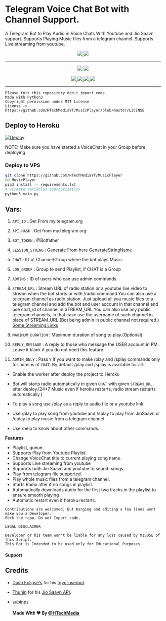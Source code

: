 # Telegram Voice Chat Bot with Channel Support.

A Telegram Bot to Play Audio in Voice Chats With Youtube and Jio Saavn support.
Supports Playing Music files from a telegram channel.
Supports Live streaming from youtube.

  </a>
</p>
<p align="center">
  <a href="https://github.com/HTechMediaYT/MusicPlayer/stars">
    <img src="https://img.shields.io/github/stars/HTechMediaYT/MusicPlayer?label=Star&style=social"
  </a>
  
  <a href="https://github.com/HTechMediaYT/MusicPlayer/fork">
    <img src="https://img.shields.io/github/forks/HTechMediaYT/MusicPlayer?label=Fork&style=social">
  </a>  

---
    
<p align="center">
  <a href="https://www.youtube.com/channel/UCrAM4Fg0zn7uLgAAfII-SWQ">
    <img src="https://img.shields.io/badge/youtube-grey?style=for-the-badge&logo=youtube"/>
  </a>
  <a href="https://github.com/HTechMediaYT">
    <img src="https://img.shields.io/github/followers/HTechMediaYT?label=GitHub&logo=github&style=for-the-badge&color=blue"/>
  </a>  
</p>  
<p align="center">  
  <a href="https://instagram.com/h_tech_media">
    <img src="https://img.shields.io/badge/Instagram-grey?style=for-the-badge&logo=instagram"/>
  </a>
  <a href="https://www.facebook.com/HTechMediaYT">
    <img src="https://img.shields.io/badge/facebook-grey?style=for-the-badge&logo=facebook"/>
  </a> 
  <a href="https://telegram.me/HTechMedia">
    <img src="https://img.shields.io/badge/Telegram-grey?style=for-the-badge&logo=telegram"/>
  </a>
  <a href="https://telegram.me/HTechMediaSupport">
    <img src="https://img.shields.io/badge/Support-grey?style=for-the-badge&logo=telegram"/>
  </a>  
</p>

---


```
Please fork this repository don't import code
Made with Python3
Copyright permission under MIT License
License -> https://github.com/HTechMediaYT/MusicPlayer/blob/master/LICENSE

```

## Deploy to Heroku

[![Deploy](https://www.herokucdn.com/deploy/button.svg)](https://heroku.com/deploy?template=https://github.com/HTechMediaYT/MusicPlayer)

NOTE: Make sure you have started a VoiceChat in your Group before deploying.
### Deploy to VPS

```sh
git clone https://github.com/HTechMediaYT/MusicPlayer
cd MusicPlayer
pip3 install -r requirements.txt
# <Create Variables appropriately>
python3 main.py
```

## Vars:

1. `API_ID` : Get From my.telegram.org

2. `API_HASH` : Get from my.telegram.org

3. `BOT_TOKEN` : @Botfather

4. `SESSION_STRING` : Generate From here [GenerateStringName](https://repl.it/@subinps/getStringName)

5. `CHAT` : ID of Channel/Group where the bot plays Music.

6. `LOG_GROUP` : Group to send Playlist, if CHAT is a Group

7. `ADMINS` : ID of users who can use admin commands.

8. `STREAM_URL` : Stream URL of radio station or a youtube live video to stream when the bot starts or with /radio command.You can also use a telegram channel as radio station. Just upload all you music files to a telegram channel and add the bot and user account in that channel and use chat_id of channel in STREAM_URL.You can also use any public telegram channels, in that case use the username of such channel in place of STREAM_URL (Bot being admin in public channel not required.)  [Some Streaming Links](https://gist.github.com/HTechMediaYT/40f65a421ee558db2e243a425f20eea4)

9. `MAXIMUM_DURATION` : Maximum duration of song to play.(Optional)

10. `REPLY_MESSAGE` : A reply to those who message the USER account in PM. Leave it blank if you do not need this feature. 

11. `ADMIN_ONLY` : Pass `Y` If you want to make /play and /splay commands only for admins of `CHAT`. By default /play and /splay is available for all.


- Enable the worker after deploy the project to Heroku

- Bot will starts radio automatically in given `CHAT` with given `STREAM_URL` after deploy.(24*7 Music even if heroku restarts, radio stream restarts automatically.)  

- To play a song use /play as a reply to audio file or a youtube link.

- Use /play <song name> to play song from youtube and /splay <song name> to play from JioSaavn or /cplay <channel username or channel id> to play music from a telegram channel.

- Use /help to know about other commands.

  
**Features**

- Playlist, queue.
- Supports Play from Youtube Playlist.
- Change VoiceChat title to current playing song name.
- Supports Live streaming from youtube
- Supports both Jio Saavn and youtube to search songs.
- Play from telegram file supported.
- Play whole music files from a telegram channel.
- Starts Radio after if no songs in playlist.
- Automatically downloads audio for the first two tracks in the playlist to ensure smooth playing
- Automatic restart even if heroku restarts.

```
Contributions are welcomed, But Kanging and editing a few lines wont make you a Developer.
Fork the repo, Do not Import code.

```
  
```
LEGAL DISCLAIMER

Developer or his team won't be liable for any loss caused by MISUSE of this Script.
This Bot is Indended to be used only for Educational Purposes.

```
#### Support


## Credits 
- [Dash Eclipse's](https://github.com/dashezup) for his [tgvc-userbot](https://github.com/callsmusic/tgvc-userbot).
- [Thuhin](https://github.com/cachecleanerjeet) for his [Jio Saavn API](https://github.com/cachecleanerjeet/JiosaavnAPI).
- [subinps](https://github.com/subinps/MusicPlayer)

  #### Made With ❤ By [@HTechMedia](https://telegram.dog/HTechMedia)    
